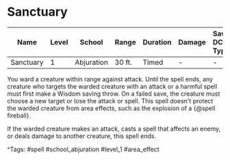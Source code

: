 # Sanctuary

| Name | Level | School | Range | Duration | Damage | Save DC & Type |
|------|-------|--------|-------|----------|--------|----------------|
| Sanctuary | 1 | Abjuration | 30 ft. | Timed | - | - |

You ward a creature within range against attack. Until the spell ends, any creature who targets the warded creature with an attack or a harmful spell must first make a Wisdom saving throw. On a failed save, the creature must choose a new target or lose the attack or spell. This spell doesn't protect the warded creature from area effects, such as the explosion of a {@spell fireball}.

If the warded creature makes an attack, casts a spell that affects an enemy, or deals damage to another creature, this spell ends.

^Tags: #spell #school_abjuration #level_1 #area_effect